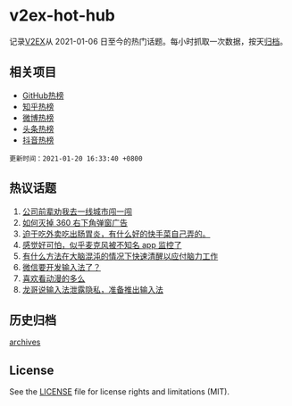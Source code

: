 # v2ex-hot-hub

 记录[V2EX](https://www.v2ex.com/)从 2021-01-06 日至今的热门话题。每小时抓取一次数据，按天[归档](archives)。
 
 ## 相关项目

- [GitHub热榜](https://github.com/lonnyzhang423/github-hot-hub)
- [知乎热榜](https://github.com/lonnyzhang423/zhihu-hot-hub)
- [微博热榜](https://github.com/lonnyzhang423/weibo-hot-hub)
- [头条热榜](https://github.com/lonnyzhang423/toutiao-hot-hub)
- [抖音热榜](https://github.com/lonnyzhang423/douyin-hot-hub)


 `更新时间：2021-01-20 16:33:40 +0800`

## 热议话题

1. [公司前辈劝我去一线城市闯一闯](https://www.v2ex.com/t/746509)
1. [如何灭掉 360 右下角弹窗广告](https://www.v2ex.com/t/746538)
1. [迫于吃外卖吃出肠胃炎，有什么好的快手菜自己弄的。](https://www.v2ex.com/t/746547)
1. [感觉好可怕，似乎麦克风被不知名 app 监控了](https://www.v2ex.com/t/746470)
1. [有什么方法在大脑混沌的情况下快速清醒以应付脑力工作](https://www.v2ex.com/t/746447)
1. [微信要开发输入法了？](https://www.v2ex.com/t/746525)
1. [喜欢看动漫的多么](https://www.v2ex.com/t/746629)
1. [龙哥说输入法泄露隐私，准备推出输入法](https://www.v2ex.com/t/746483)

## 历史归档

[archives](archives)

## License

See the [LICENSE](LICENSE) file for license rights and limitations (MIT).
